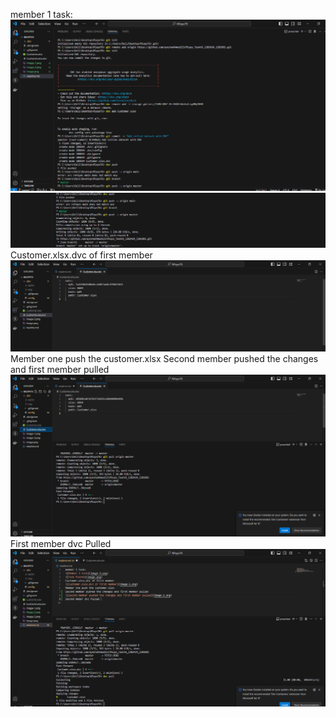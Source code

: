 member 1 task:
![Member 1 task](image-3.png)
![Task Pushed](image.png)
Customer.xlsx.dvc of first member
![Customer.xlsx.dvc of first member](image-1.png)
Member one push the customer.xlsx
Second member pushed the changes and first member pulled
![Second member pushed the changes and first member pulled](image-2.png)
First member dvc Pulled 
![Dvc pull ](image-4.png)

